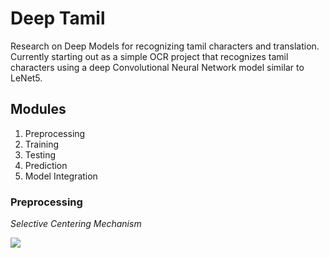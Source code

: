 # Deep Tamil

Research on Deep Models for recognizing tamil characters and translation. Currently starting out as a simple OCR project that recognizes tamil characters using a deep Convolutional Neural Network model similar to LeNet5. 

## Modules

1. Preprocessing
2. Training 
3. Testing
4. Prediction
5. Model Integration

### Preprocessing

*Selective Centering Mechanism*

![](/img/montaged.png)




